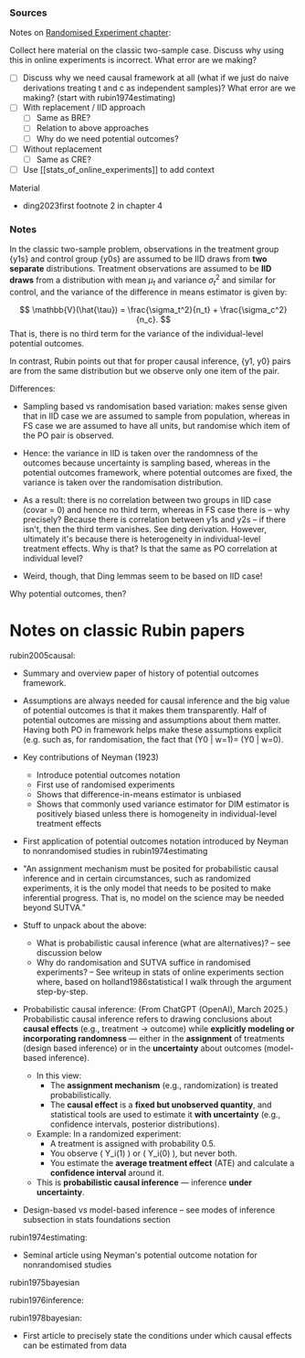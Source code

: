 
### Sources

Notes on [Randomised Experiment chapter](https://alexdeng.github.io/causal/randomintro.html):

Collect here material on the classic two-sample case. Discuss why using this in online experiments is incorrect. What error are we making?

- [ ] Discuss why we need causal framework at all (what if we just do naive derivations treating t and c as independent samples)? What error are we making? (start with rubin1974estimating)
- [ ] With replacement / IID approach
	- [ ] Same as BRE?
	- [ ] Relation to above approaches
	- [ ] Why do we need potential outcomes?
- [ ] Without replacement
	- [ ] Same as CRE?
- [ ] Use [[stats_of_online_experiments]] to add context

Material
- ding2023first footnote 2 in chapter 4




### Notes

In the classic two-sample problem, observations in the treatment group {y1s} and control group {y0s} are assumed to be IID draws from **two separate** distributions. Treatment observations are assumed to be **IID draws** from a distribution with mean $\mu_t$ and variance $\sigma_t^2$ and similar for control, and the variance of the  difference in means estimator is given by:

$$
\mathbb{V}(\hat{\tau}) = \frac{\sigma_t^2}{n_t} + \frac{\sigma_c^2}{n_c}.
$$
That is, there is no third term for the variance of the individual-level potential outcomes.

In contrast, Rubin points out that for proper causal inference, {y1, y0} pairs are from the same distribution but we observe only one item of the pair.

Differences:
- Sampling based vs randomisation based variation: makes sense given that in IID case we are assumed to sample from population, whereas in FS case we are assumed to have all units, but randomise which item of the PO pair is observed.
- Hence: the variance in IID is taken over the randomness of the outcomes because uncertainty is sampling based, whereas in the potential outcomes framework, where potential outcomes are fixed, the variance is taken over the randomisation distribution. 
- As a result: there is no correlation between two groups in IID case (covar = 0) and hence no third term, whereas in FS case there is – why precisely? Because there is correlation between y1s and y2s – if there isn't, then the third term vanishes. See ding derivation. However, ultimately it's because there is heterogeneity in individual-level treatment effects. Why is that? Is that the same as PO correlation at individual level?


- Weird, though, that Ding lemmas seem to be based on IID case!

Why potential outcomes, then?


# Notes on classic Rubin papers

rubin2005causal:
- Summary and overview paper of history of potential outcomes framework. 
- Assumptions are always needed for causal inference and the big value of potential outcomes is that it makes them transparently. Half of potential outcomes are missing and assumptions about them matter. Having both PO in framework helps make these assumptions explicit (e.g. such as, for randomisation, the fact that (Y0 | w=1)= (Y0 | w=0).
- Key contributions of Neyman (1923)
	- Introduce potential outcomes notation
	- First use of randomised experiments
	- Shows that difference-in-means estimator is unbiased
	- Shows that commonly used variance estimator for DIM estimator is positively biased unless there is homogeneity in individual-level treatment effects
- First application of potential outcomes notation introduced by Neyman to nonrandomised studies in rubin1974estimating

- "An assignment mechanism must be posited for probabilistic causal inference and in certain circumstances, such as randomized experiments, it is the only model that needs to be posited to make inferential progress. That is, no model on the science may be needed beyond SUTVA."
- Stuff to unpack about the above:
	- What is probabilistic causal inference (what are alternatives)? – see discussion below
	- Why do randomisation and SUTVA suffice in randomised experiments? – See writeup in stats of online experiments section where, based on holland1986statistical I walk through the argument step-by-step.

- Probabilistic causal inference: (From ChatGPT (OpenAI), March 2025.) Probabilistic causal inference refers to drawing conclusions about **causal effects** (e.g., treatment → outcome) while **explicitly modeling or incorporating randomness** — either in the **assignment** of treatments (design based inference) or in the **uncertainty** about outcomes (model-based inference). 
	- In this view:
		- The **assignment mechanism** (e.g., randomization) is treated probabilistically.
		- The **causal effect** is a **fixed but unobserved quantity**, and statistical tools are used to estimate it **with uncertainty** (e.g., confidence intervals, posterior distributions).
	- Example: In a randomized experiment:
		- A treatment is assigned with probability 0.5.
		- You observe \( Y_i(1) \) or \( Y_i(0) \), but never both.
		- You estimate the **average treatment effect** (ATE) and calculate a **confidence interval** around it.
	- This is **probabilistic causal inference** — inference **under uncertainty**.

- Design-based vs model-based inference – see modes of inference subsection in stats foundations section






rubin1974estimating:
- Seminal article using Neyman's potential outcome notation for nonrandomised studies

rubin1975bayesian

rubin1976inference:

rubin1978bayesian:
- First article to precisely state the conditions under which causal effects can be estimated from data
